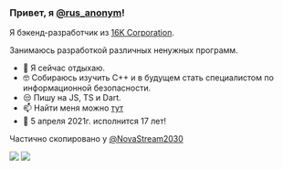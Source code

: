 ### Привет, я [@rus_anonym](https://vk.com/rus_anonym)!

Я бэкенд-разработчик из [16K Corporation](https://github.com/16K-Corporation).

Занимаюсь разработкой различных ненужных программ.

- 📱  Я сейчас отдыхаю.
- 🤓 Собираюсь изучить C++ и в будущем стать специалистом по информационной безопасности.
- 😒 Пишу на JS, TS и Dart.
- 📫 Найти меня можно [тут](https://rusanonym.github.io/)
- 🎂 5 апреля 2021г. исполнится 17 лет!



Частично скопировано у [@NovaStream2030](https://github.com/NovaStream2030)


![](https://github-readme-stats.vercel.app/api?username=RusAnonym&show_icons=true&theme=dark&count_private=true&hide_title=true&include_all_commits=true&hide_border=true)
![](https://github-readme-stats.vercel.app/api/top-langs/?username=RusAnonym&theme=dark&langs_count=10&layout=compact&hide_border=true)
